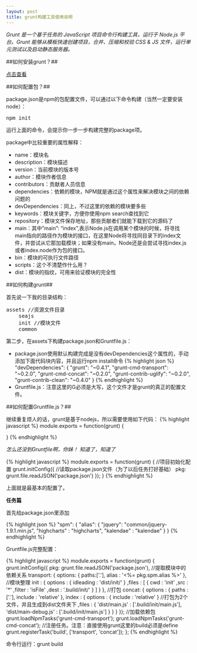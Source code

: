 ```yaml
---
layout: post
title: grunt构建工具使用说明
---
```


*Grunt 是一个基于任务的 JavaScript 项目命令行构建工具，运行于 Node.js 平台。Grunt 能够从模板快速创建项目，合并、压缩和校验 CSS & JS 文件，运行单元测试以及启动静态服务器。*

##如何安装grunt？##

[点击查看](https://gist.github.com/Johnqing/5140671)

##如何配置包？##

package.json是npm的包配置文件，可以通过以下命令构建（当然一定要安装node）：

<pre>
npm init
</pre>

运行上面的命令，会提示你一步一步构建完整的package项。

package中比较重要的属性解释：

+ name：模块名
+ description：模块描述
+ version：当前模块的版本号
+ author：模块作者信息
+ contributors：贡献者人员信息
+ dependencies：依赖的模块，NPM就是通过这个属性来解决模块之间的依赖问题的
+ devDependencies：同上，不过这里的依赖的模块要多些
+ keywords：模块关键字，方便你使用npm search查找到它
+ repository：模块文件保存地址，那些贡献者们就能下载到它的源码了
+ main：其中”main”: “index”,表示Node.js在调用某个模块的时候，将寻找main指向的路径作为模块的接口，在这里Node将寻找同目录下的index文件，并尝试从它那加载模块；如果没有main，Node还是会尝试寻找index.js或者index.node作为包的接口。
+ bin：模块的可执行文件路径
+ scripts：这个不清楚作什么用？
+ dist：模块的指纹，可用来验证模块的完全性

##如何构建grunt##

首先说一下我的目录结构：

<pre>
assets //资源文件目录
    seajs
    init //模块文件
    common
</pre>

第二步，在assets下构建package.json和Gruntfile.js：

+ package.json使用默认构建完成是没有devDependencies这个属性的，手动添加下面代码块内容，并且运行npm install命令
{% highlight json %}
"devDependencies": {
    "grunt": "~0.4.1",
    "grunt-cmd-transport": "~0.2.0",
    "grunt-cmd-concat": "~0.2.0",
    "grunt-contrib-uglify": "~0.2.0",
    "grunt-contrib-clean": "~0.4.0"
}
{% endhighlight %}
+ Gruntfile.js：注意这里的G必须是大写，这个文件才是grunt的真正的配置文件。

##如何配置Gruntfile.js？##

继续重复烦人的话，grunt是基于nodejs，所以需要使用如下代码：
{% highlight javascript %}
module.exports = function(grunt) {

}
{% endhighlight %}

*怎么还没到Gruntfile啊，你妹！* *知道了，知道了*

{% highlight javascript %}
module.exports = function(grunt) {
    //项目初始化配置
    grunt.initConfig({
        //读取package.json文件（为了以后任务打好基础）
        pkg: grunt.file.readJSON('package.json')
    });
}
{% endhighlight %}

上面就是最基本的配置了。

**任务篇**

首先给package.json里添加

{% highlight json %}
"spm": {
    "alias": {
        "jquery": "common/jquery-1.9.1.min.js",
        "highcharts" : "highcharts",
        "kalendae" : "kalendae"
    }
}
{% endhighlight %}

Gruntfile.js完整配置：

{% highlight javascript %}
 module.exports = function(grunt) {
  grunt.initConfig({
    pkg: grunt.file.readJSON('package.json'),
    //提取模块中的依赖关系
    transport: {
       options: {
        paths:['.'],
        alias : '<%= pkg.spm.alias %>'
       },
       //模块整理
       init : {
          options : {
            idleading : 'dist/init/'
          }
          ,files : [
           {
              cwd : 'init'
             ,src : '*'
             ,filter : 'isFile'
             ,dest : '.build/init/'
           }
         ]
       }
    },
    //打包
    concat: {
        options : {
          paths : ['.'],
          include : 'relative'
        },
        index : {
          options : {
            include : 'relative'
          }
          //打包为2个文件，并且生成到dist文件夹下
         ,files : {
            'dist/main.js' : ['.build/init/main.js'],
            'dist/main-debug.js' : ['.build/init/main.js']
         }
       }
    }
  });
//加载依赖包
  grunt.loadNpmTasks('grunt-cmd-transport');
  grunt.loadNpmTasks('grunt-cmd-concat');
//注册任务。注意：直接使用grunt这里的build必须是define
  grunt.registerTask('build', ['transport', 'concat']);
};
{% endhighlight %}

命令行运行：grunt build